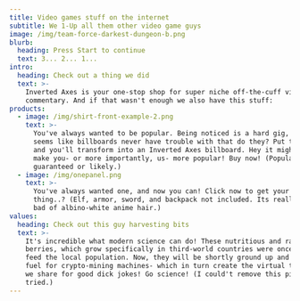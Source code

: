```yaml
---
title: Video games stuff on the internet
subtitle: We 1-Up all them other video game guys
image: /img/team-force-darkest-dungeon-b.png
blurb:
  heading: Press Start to continue
  text: 3... 2... 1...
intro:
  heading: Check out a thing we did
  text: >-
    Inverted Axes is your one-stop shop for super niche off-the-cuff video game
    commentary. And if that wasn't enough we also have this stuff:
products:
  - image: /img/shirt-front-example-2.png
    text: >-
      You've always wanted to be popular. Being noticed is a hard gig, though it
      seems like billboards never have trouble with that do they? Put this on
      and you'll transform into an Inverted Axes billboard. Hey it might even
      make you- or more importantly, us- more popular! Buy now! (Popularity not
      guaranteed or likely.)
  - image: /img/onepanel.png
    text: >-
      You've always wanted one, and now you can! Click now to get your own elf..
      thing..? (Elf, armor, sword, and backpack not included. Its really just a
      bad of albino-white anime hair.)
values:
  heading: Check out this guy harvesting bits
  text: >-
    It's incredible what modern science can do! These nutritious and rare
    berries, which grow specifically in third-world countries were once used to
    feed the local population. Now, they will be shortly ground up and used as
    fuel for crypto-mining machines- which in turn create the virtual thingies
    we share for good dick jokes! Go science! (I could't remove this picture, I
    tried.)
---
```


